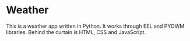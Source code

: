 # Weather
 This is a weather app written in Python. It works through EEL and PYOWM libraries. Behind the curtain is HTML, CSS and JavaScript.
